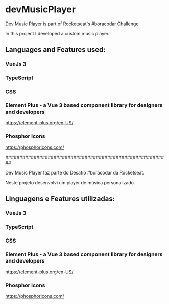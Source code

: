 # devMusicPlayer

Dev Music Player is part of Rocketseat's #boracodar Challenge.

In this project I developed a custom music player.

## Languages and Features used:

### VueJs 3
### TypeScript
### CSS

### Element Plus - a Vue 3 based component library for designers and developers

https://element-plus.org/en-US/

### Phosphor Icons

https://phosphoricons.com/

##########################################################

Dev Music Player faz parte do Desafio #boracodar da Rocketseat.

Neste projeto desenvolvi um player de música personalizado.

## Linguagens e Features utilizadas:

### VueJs 3
### TypeScript
### CSS

### Element Plus - a Vue 3 based component library for designers and developers

https://element-plus.org/en-US/

### Phosphor Icons

https://phosphoricons.com/